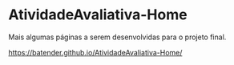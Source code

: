 # AtividadeAvaliativa-Home
Mais algumas páginas a serem desenvolvidas para o projeto final.

https://batender.github.io/AtividadeAvaliativa-Home/
